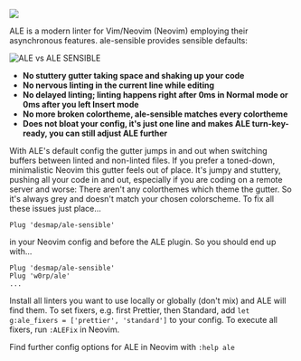 ![](https://user-images.githubusercontent.com/43666255/50647950-37e9b280-0f7a-11e9-90b6-f1baa3b0128e.png)

ALE is a modern linter for Vim/Neovim (Neovim) employing their asynchronous features. ale-sensible provides sensible defaults:

![ALE vs ALE SENSIBLE](https://user-images.githubusercontent.com/43666255/50647394-bba29f80-0f78-11e9-83be-1cd33c75ca32.png)

- **No stuttery gutter taking space and shaking up your code**
- **No nervous linting in the current line while editing**
- **No delayed linting; linting happens right after 0ms in Normal mode or 0ms after you left Insert mode** 
- **No more broken colortheme, ale-sensible matches every colortheme**
- **Does not bloat your config, it's just one line and makes ALE turn-key-ready, you can still adjust ALE further**

With ALE's default config the gutter jumps in and out when switching buffers between linted and non-linted files. If you prefer a toned-down, minimalistic Neovim this gutter feels out of place. It's jumpy and stuttery, pushing all your code in and out, especially if you are coding on a remote server and worse: There aren't any colorthemes which theme the gutter. So it's always grey and doesn't match your chosen colorscheme. To fix all these issues just place...

```
Plug 'desmap/ale-sensible'
```
in your Neovim config and before the ALE plugin. So you should end up with...
```
Plug 'desmap/ale-sensible'
Plug 'w0rp/ale'
...
```
Install all linters you want to use locally or globally (don't mix) and ALE will find them. To set fixers, e.g. first Prettier, then Standard, add `let g:ale_fixers = ['prettier', 'standard']` to your config. To execute all fixers, run `:ALEFix` in Neovim.

Find further config options for ALE in Neovim with `:help ale`

